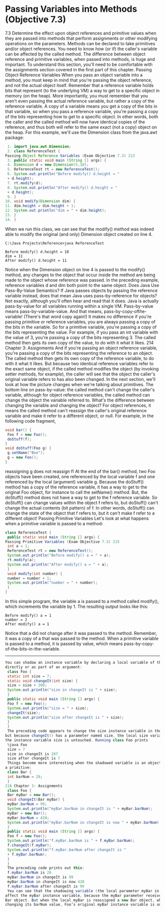 # Passing Variables into Methods (Objective 7.3)
7.3 Determine the effect upon object references and primitive values when they are passed
into methods that perform assignments or other modifying operations on the parameters.
Methods can be declared to take primitives and/or object references. You need to
know how (or if) the caller's variable can be affected by the called method. The
difference between object reference and primitive variables, when passed into
methods, is huge and important. To understand this section, you'll need to be
comfortable with the assignments section covered in the first part of this chapter.
Passing Object Reference Variables
When you pass an object variable into a method, you must keep in mind that you're
passing the object reference, and not the actual object itself. Remember that a
reference variable holds bits that represent (to the underlying VM) a way to get to
a specific object in memory (on the heap). More importantly, you must remember
that you aren't even passing the actual reference variable, but rather a copy of the
reference variable. A copy of a variable means you get a copy of the bits in that
variable, so when you pass a reference variable, you're passing a copy of the bits
representing how to get to a specific object. In other words, both the caller and the
called method will now have identical copies of the reference, and thus both will
refer to the same exact (not a copy) object on the heap.
For this example, we'll use the Dimension class from the java.awt package:
``` java
 1. import java.awt.Dimension;
 2. class ReferenceTest {
Passing Object Reference Variables (Exam Objective 7.3) 213
 3. public static void main (String [] args) {
 4. Dimension d = new Dimension(5,10);
 5. ReferenceTest rt = new ReferenceTest();
 6. System.out.println("Before modify() d.height = "
 + d.height);
 7. rt.modify(d);
 8. System.out.println("After modify() d.height = "
 + d.height);
 9. }
10. void modify(Dimension dim) {
11. dim.height = dim.height + 1;
12. System.out.println("dim = " + dim.height);
13. }
14. }
```
When we run this class, we can see that the modify() method was indeed able to
modify the original (and only) Dimension object created on line 4.
```
C:\Java Projects\Reference>java ReferenceTest
```
```
Before modify() d.height = 10
dim = 11
After modify() d.height = 11
```
Notice when the Dimension object on line 4 is passed to the modify() method,
any changes to the object that occur inside the method are being made to the object
whose reference was passed. In the preceding example, reference variables d and dim
both point to the same object.
Does Java Use Pass-By-Value Semantics?
If Java passes objects by passing the reference variable instead, does that mean Java
uses pass-by-reference for objects? Not exactly, although you'll often hear and read
that it does. Java is actually pass-by-value for all variables running within a single
VM. Pass-by-value means pass-by-variable-value. And that means, pass-by-copy-ofthe-variable!
(There's that word copy again!)
It makes no difference if you're passing primitive or reference variables, you are
always passing a copy of the bits in the variable. So for a primitive variable, you're
passing a copy of the bits representing the value. For example, if you pass an int
variable with the value of 3, you're passing a copy of the bits representing 3. The
called method then gets its own copy of the value, to do with it what it likes.
214 Chapter 3: Assignments
And if you're passing an object reference variable, you're passing a copy of the
bits representing the reference to an object. The called method then gets its own
copy of the reference variable, to do with it what it likes. But because two identical
reference variables refer to the exact same object, if the called method modifies the
object (by invoking setter methods, for example), the caller will see that the object
the caller's original variable refers to has also been changed. In the next section,
we'll look at how the picture changes when we're talking about primitives.
The bottom line on pass-by-value: the called method can't change the caller's
variable, although for object reference variables, the called method can change the
object the variable referred to. What's the difference between changing the variable
and changing the object? For object references, it means the called method can't
reassign the caller's original reference variable and make it refer to a different object,
or null. For example, in the following code fragment,
``` java
void bar() {
 Foo f = new Foo();
 doStuff(f);
}
void doStuff(Foo g) {
 g.setName("Boo");
 g = new Foo();
}
```
reassigning g does not reassign f! At the end of the bar() method, two Foo objects
have been created, one referenced by the local variable f and one referenced by
the local (argument) variable g. Because the doStuff() method has a copy of the
reference variable, it has a way to get to the original Foo object, for instance to call
the setName() method. But, the doStuff() method does not have a way to get to
the f reference variable. So doStuff() can change values within the object f refers
to, but doStuff() can't change the actual contents (bit pattern) of f. In other
words, doStuff() can change the state of the object that f refers to, but it can't
make f refer to a different object!
Passing Primitive Variables
Let's look at what happens when a primitive variable is passed to a method:
``` java
class ReferenceTest {
 public static void main (String [] args) {
Passing Primitive Variables (Exam Objective 7.3) 215
 int a = 1;
 ReferenceTest rt = new ReferenceTest();
 System.out.println("Before modify() a = " + a);
 rt.modify(a);
 System.out.println("After modify() a = " + a);
 }
 void modify(int number) {
 number = number + 1;
 System.out.println("number = " + number);
 }
}
```
In this simple program, the variable a is passed to a method called modify(),
which increments the variable by 1. The resulting output looks like this:
```
Before modify() a = 1
number = 2
After modify() a = 1
```
Notice that a did not change after it was passed to the method. Remember, it was
a copy of a that was passed to the method. When a primitive variable is passed to a
method, it is passed by value, which means pass-by-copy-of-the-bits-in-the-variable.


----------------------------

``` java
You can shadow an instance variable by declaring a local variable of the same name, either
directly or as part of an argument:
 class Foo {
 static int size = 7;
 static void changeIt(int size) {
 size = size + 200;
 System.out.println("size in changeIt is " + size);
 }
 public static void main (String [] args) {
 Foo f = new Foo();
 System.out.println("size = " + size);
 changeIt(size);
 System.out.println("size after changeIt is " + size);
 }
 }
 The preceding code appears to change the size instance variable in the changeIt() method,
but because changeIt() has a parameter named size, the local size variable is modified while
the instance variable size is untouched. Running class Foo prints
 %java Foo
 size = 7
 size in changeIt is 207
 size after changeIt is 7
 Things become more interesting when the shadowed variable is an object reference, rather than
a primitive:
 class Bar {
 int barNum = 28;
 } 
218 Chapter 3: Assignments
 class Foo {
 Bar myBar = new Bar();
 void changeIt(Bar myBar) {
 myBar.barNum = 99;
 System.out.println("myBar.barNum in changeIt is " + myBar.barNum);
 myBar = new Bar();
 myBar.barNum = 420;
 System.out.println("myBar.barNum in changeIt is now " + myBar.barNum);
 }
 public static void main (String [] args) {
 Foo f = new Foo();
 System.out.println("f.myBar.barNum is " + f.myBar.barNum);
 f.changeIt(f.myBar);
 System.out.println("f.myBar.barNum after changeIt is "
 + f.myBar.barNum);
 }
 }
 The preceding code prints out this:
 f.myBar.barNum is 28
 myBar.barNum in changeIt is 99
 myBar.barNum in changeIt is now 420
 f.myBar.barNum after changeIt is 99
 You can see that the shadowing variable (the local parameter myBar in changeIt()) can still
affect the myBar instance variable, because the myBar parameter receives a reference to the same
Bar object. But when the local myBar is reassigned a new Bar object, which we then modify by
changing its barNum value, Foo’s original myBar instance variable is untouched.
```
